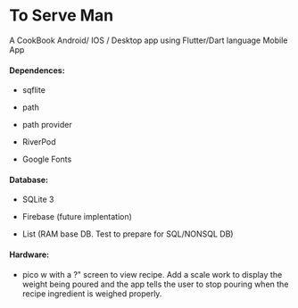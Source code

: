 # To Serve Man

A CookBook Android/ IOS / Desktop app using  Flutter/Dart language
Mobile App



#### Dependences:

-  sqflite

-  path

-  path provider

-  RiverPod

-  Google Fonts

#### Database:

- SQLite 3

- Firebase (future implentation)

- List (RAM base DB. Test to prepare for SQL/NONSQL DB)



#### Hardware:

- pico w with a ?" screen to view recipe. 
Add a scale work to display the weight being poured and the app  tells the user to stop
pouring when the recipe ingredient is weighed properly.

